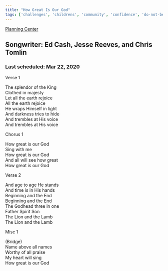 ```yaml
---
title: "How Great Is Our God"
tags: ['challenges', 'childrens', 'community', 'confidence', 'do-not-be-conform', 'do-not-be-conform-to-the-world', 'faith', 'gods-attributes', 'gods-word', 'god', 'you-are-god', 'hardship-of-being-christian', 'holiness', 'how-gr']
---
```


[Planning Center](https://services.planningcenteronline.com/songs/9805177)

## Songwriter: Ed Cash, Jesse Reeves, and Chris Tomlin
### Last scheduled: Mar 22, 2020          

Verse 1  
  
The splendor of the King  
Clothed in majesty  
Let all the earth rejoice  
All the earth rejoice  
He wraps Himself in light  
And darkness tries to hide  
And trembles at His voice  
And trembles at His voice  
  
Chorus 1  
  
How great is our God  
Sing with me  
How great is our God  
And all will see how great  
How great is our God  
  
Verse 2  
  
And age to age He stands  
And time is in His hands  
Beginning and the End  
Beginning and the End  
The Godhead three in one  
Father Spirit Son  
The Lion and the Lamb  
The Lion and the Lamb  
  
Misc 1  
  
(Bridge)  
Name above all names  
Worthy of all praise  
My heart will sing  
How great is our God
